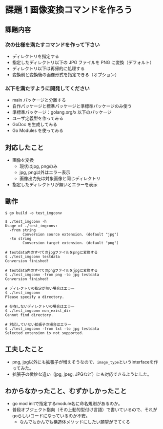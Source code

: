 # 課題 1 画像変換コマンドを作ろう

## 課題内容
### 次の仕様を満たすコマンドを作って下さい

- ディレクトリを指定する
- 指定したディレクトリ以下の JPG ファイルを PNG に変換（デフォルト）
- ディレクトリ以下は再帰的に処理する
- 変換前と変換後の画像形式を指定できる（オプション）

### 以下を満たすように開発してください

- main パッケージと分離する
- 自作パッケージと標準パッケージと準標準パッケージのみ使う
- 準標準パッケージ：golang.org/x 以下のパッケージ
- ユーザ定義型を作ってみる
- GoDoc を生成してみる
- Go Modules を使ってみる

## 対応したこと
- 画像を変換
  - 現状はjpg, pngのみ
  - jpg, png以外はエラー表示
  - 画像出力先は対象画像と同じディレクトリ
- 指定したディレクトリが無いとエラーを表示

## 動作
```shell
$ go build -o test_imgconv

$ ./test_imgconv -h
Usage of ./test_imgconv:
  -from string
        Conversion source extension. (default "jpg")
  -to string
        Conversion target extension. (default "png")

# testdata内のすべてのjpgファイルをpngに変換する
$ ./test_imgconv testdata
Conversion finished!

# testdata内のすべてのpngファイルをjpgに変換する
$ ./test_imgconv -from png -to jpg testdata
Conversion finished!

# ディレクトリの指定が無い場合はエラー
$ ./test_imgconv
Please specify a directory.

# 存在しないディレクトリの場合はエラー
$ ./test_imgconv non_exist_dir
Cannot find directory.

# 対応していない拡張子の場合はエラー
$ ./test_imgconv -from txt -to jpg testdata
Selected extension is not supported.
```

## 工夫したこと
- png, jpg以外にも拡張子が増えそうなので、`image_type`というinterfaceを作ってみた。
- 拡張子の微妙な違い（jpg, jpeg, JPGなど）にも対応できるようにした。

## わからなかったこと、むずかしかったこと
- go mod initで指定するmodule名に命名規則があるのか。
- 普段オブジェクト指向（その上動的型付け言語）で書いているので、それがgoらしいコードになっているのか不安。
  - なんでもかんでも構造体メソッドにしたい願望がでてくる
